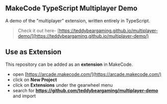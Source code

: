  
## MakeCode TypeScript Multiplayer Demo

A demo of the "multiplayer" extension, written entirely in TypeScript.

> Check it out here- [https://teddybeargaming.github.io/multiplayer-demo/](https://teddybeargaming.github.io/multiplayer-demo/)

## Use as Extension

This repository can be added as an **extension** in MakeCode.

* open [https://arcade.makecode.com/](https://arcade.makecode.com/)
* click on **New Project**
* click on **Extensions** under the gearwheel menu
* search for **https://github.com/teddybeargaming/multiplayer-demo** and import

